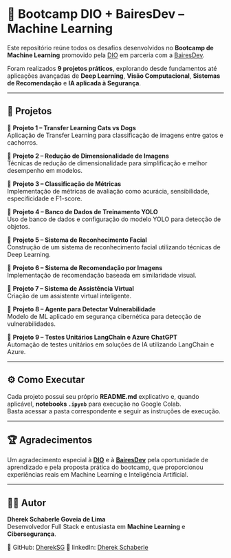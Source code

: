 # 🚀 Bootcamp DIO + BairesDev – Machine Learning

Este repositório reúne todos os desafios desenvolvidos no **Bootcamp de Machine Learning** promovido pela [DIO](https://www.dio.me/) em parceria com a [BairesDev](https://www.bairesdev.com/).  

Foram realizados **9 projetos práticos**, explorando desde fundamentos até aplicações avançadas de **Deep Learning**, **Visão Computacional**, **Sistemas de Recomendação** e **IA aplicada à Segurança**.

---

## 📂 Projetos

🔹 **Projeto 1 – Transfer Learning Cats vs Dogs**  
  Aplicação de Transfer Learning para classificação de imagens entre gatos e cachorros.  

🔹 **Projeto 2 – Redução de Dimensionalidade de Imagens**  
  Técnicas de redução de dimensionalidade para simplificação e melhor desempenho em modelos.  

🔹 **Projeto 3 – Classificação de Métricas**  
  Implementação de métricas de avaliação como acurácia, sensibilidade, especificidade e F1-score.  

🔹 **Projeto 4 – Banco de Dados de Treinamento YOLO**  
  Uso de banco de dados e configuração do modelo YOLO para detecção de objetos.  

🔹 **Projeto 5 – Sistema de Reconhecimento Facial**  
  Construção de um sistema de reconhecimento facial utilizando técnicas de Deep Learning.  

🔹 **Projeto 6 – Sistema de Recomendação por Imagens**  
  Implementação de recomendação baseada em similaridade visual.  

🔹 **Projeto 7 – Sistema de Assistência Virtual**  
  Criação de um assistente virtual inteligente.  

🔹 **Projeto 8 – Agente para Detectar Vulnerabilidade**  
  Modelo de ML aplicado em segurança cibernética para detecção de vulnerabilidades.  

🔹 **Projeto 9 – Testes Unitários LangChain e Azure ChatGPT**  
  Automação de testes unitários em soluções de IA utilizando LangChain e Azure.  

---

## ⚙️ Como Executar

  Cada projeto possui seu próprio **README.md** explicativo e, quando aplicável, **notebooks `.ipynb`** para execução no Google Colab.  
  Basta acessar a pasta correspondente e seguir as instruções de execução.  

---

## 🏆 Agradecimentos

  Um agradecimento especial à **[DIO](https://www.dio.me/)** e à **[BairesDev](https://www.bairesdev.com/)** pela oportunidade de aprendizado e pela proposta prática do bootcamp, que proporcionou experiências reais em Machine Learning e Inteligência Artificial.  

---

## 👨‍💻 Autor

  **Dherek Schaberle Goveia de Lima**  
  Desenvolvedor Full Stack e entusiasta em **Machine Learning** e **Cibersegurança**.  

  📌 GitHub: [DherekSG](https://github.com/dhereksg)
  📌 linkedIn: [Dherek Schaberle](https://www.linkedin.com/in/dherekschaberle/)
